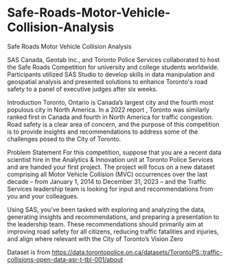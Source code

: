 # Safe-Roads-Motor-Vehicle-Collision-Analysis
Safe Roads Motor Vehicle Collision Analysis

SAS Canada, Geotab Inc., and Toronto Police Services collaborated to host the Safe Roads Competition for university and college students worldwide. Participants utilized SAS Studio to develop skills in data manipulation and geospatial analysis and presented solutions to enhance Toronto's road safety to a panel of executive judges after six weeks.


Introduction
Toronto, Ontario is Canada’s largest city and the fourth most populous city in North America. In a
2022 report , Toronto was similarly ranked first in Canada and fourth in North America for traffic
congestion. Road safety is a clear area of concern, and the purpose of this competition is to provide
insights and recommendations to address some of the challenges posed to the City of Toronto.

Problem Statement
For this competition, suppose that you are a recent data scientist hire in the Analytics & Innovation
unit at Toronto Police Services and are handed your first project. The project will focus on a new
dataset comprising all Motor Vehicle Collision (MVC) occurrences over the last decade – from
January 1, 2014 to December 31, 2023 – and the Traffic Services leadership team is looking for
input and recommendations from you and your colleagues.

Using SAS, you’ve been tasked with exploring and analyzing the data, generating insights and
recommendations, and preparing a presentation to the leadership team. These recommendations
should primarily aim at improving road safety for all citizens, reducing traffic fatalities and injuries,
and align where relevant with the City of Toronto’s Vision Zero


Dataset is from https://data.torontopolice.on.ca/datasets/TorontoPS::traffic-collisions-open-data-asr-t-tbl-001/about

